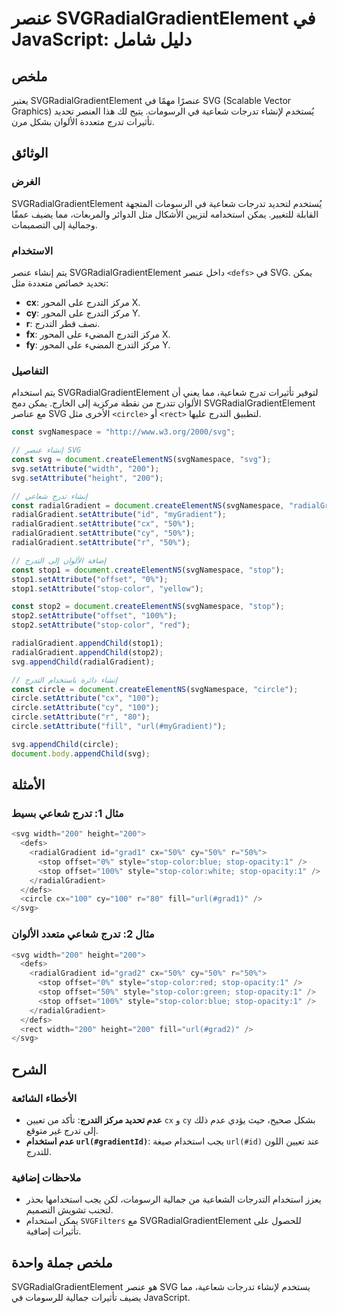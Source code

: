 <!--
Meta Description: # عنصر SVGRadialGradientElement في JavaScript: دليل شامل ## ملخص يعتبر SVGRadialGradientElement عنصرًا مهمًا في SVG (Scalable Vector Graphics) يُستخدم...
Meta Keywords: stop, svg, setattribute, radialgradient, التدرج
-->

# عنصر SVGRadialGradientElement في JavaScript: دليل شامل

## ملخص
يعتبر SVGRadialGradientElement عنصرًا مهمًا في SVG (Scalable Vector Graphics) يُستخدم لإنشاء تدرجات شعاعية في الرسومات. يتيح لك هذا العنصر تحديد تأثيرات تدرج متعددة الألوان بشكل مرن.

## الوثائق
### الغرض
SVGRadialGradientElement يُستخدم لتحديد تدرجات شعاعية في الرسومات المتجهة القابلة للتغيير. يمكن استخدامه لتزيين الأشكال مثل الدوائر والمربعات، مما يضيف عمقًا وجمالية إلى التصميمات.

### الاستخدام
يتم إنشاء عنصر SVGRadialGradientElement داخل عنصر `<defs>` في SVG. يمكن تحديد خصائص متعددة مثل:
- **cx**: مركز التدرج على المحور X.
- **cy**: مركز التدرج على المحور Y.
- **r**: نصف قطر التدرج.
- **fx**: مركز التدرج المضيء على المحور X.
- **fy**: مركز التدرج المضيء على المحور Y.

### التفاصيل
يتم استخدام SVGRadialGradientElement لتوفير تأثيرات تدرج شعاعية، مما يعني أن الألوان تتدرج من نقطة مركزية إلى الخارج. يمكن دمج SVGRadialGradientElement مع عناصر SVG الأخرى مثل `<circle>` أو `<rect>` لتطبيق التدرج عليها.

```javascript
const svgNamespace = "http://www.w3.org/2000/svg";

// إنشاء عنصر SVG 
const svg = document.createElementNS(svgNamespace, "svg");
svg.setAttribute("width", "200");
svg.setAttribute("height", "200");

// إنشاء تدرج شعاعي
const radialGradient = document.createElementNS(svgNamespace, "radialGradient");
radialGradient.setAttribute("id", "myGradient");
radialGradient.setAttribute("cx", "50%");
radialGradient.setAttribute("cy", "50%");
radialGradient.setAttribute("r", "50%");

// إضافة الألوان إلى التدرج
const stop1 = document.createElementNS(svgNamespace, "stop");
stop1.setAttribute("offset", "0%");
stop1.setAttribute("stop-color", "yellow");

const stop2 = document.createElementNS(svgNamespace, "stop");
stop2.setAttribute("offset", "100%");
stop2.setAttribute("stop-color", "red");

radialGradient.appendChild(stop1);
radialGradient.appendChild(stop2);
svg.appendChild(radialGradient);

// إنشاء دائرة باستخدام التدرج
const circle = document.createElementNS(svgNamespace, "circle");
circle.setAttribute("cx", "100");
circle.setAttribute("cy", "100");
circle.setAttribute("r", "80");
circle.setAttribute("fill", "url(#myGradient)");

svg.appendChild(circle);
document.body.appendChild(svg);
```

## الأمثلة
### مثال 1: تدرج شعاعي بسيط
```javascript
<svg width="200" height="200">
  <defs>
    <radialGradient id="grad1" cx="50%" cy="50%" r="50%">
      <stop offset="0%" style="stop-color:blue; stop-opacity:1" />
      <stop offset="100%" style="stop-color:white; stop-opacity:1" />
    </radialGradient>
  </defs>
  <circle cx="100" cy="100" r="80" fill="url(#grad1)" />
</svg>
```

### مثال 2: تدرج شعاعي متعدد الألوان
```javascript
<svg width="200" height="200">
  <defs>
    <radialGradient id="grad2" cx="50%" cy="50%" r="50%">
      <stop offset="0%" style="stop-color:red; stop-opacity:1" />
      <stop offset="50%" style="stop-color:green; stop-opacity:1" />
      <stop offset="100%" style="stop-color:blue; stop-opacity:1" />
    </radialGradient>
  </defs>
  <rect width="200" height="200" fill="url(#grad2)" />
</svg>
```

## الشرح
### الأخطاء الشائعة
- **عدم تحديد مركز التدرج**: تأكد من تعيين `cx` و `cy` بشكل صحيح، حيث يؤدي عدم ذلك إلى تدرج غير متوقع.
- **عدم استخدام `url(#gradientId)`**: يجب استخدام صيغة `url(#id)` عند تعيين اللون للتدرج.

### ملاحظات إضافية
- يعزز استخدام التدرجات الشعاعية من جمالية الرسومات، لكن يجب استخدامها بحذر لتجنب تشويش التصميم.
- يمكن استخدام `SVGFilters` مع SVGRadialGradientElement للحصول على تأثيرات إضافية.

## ملخص جملة واحدة
SVGRadialGradientElement هو عنصر SVG يستخدم لإنشاء تدرجات شعاعية، مما يضيف تأثيرات جمالية للرسومات في JavaScript.